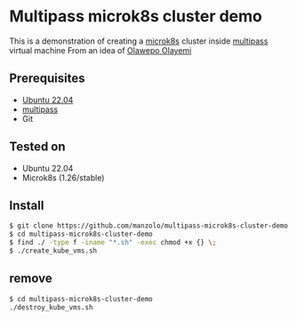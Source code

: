 # Multipass microk8s cluster demo
This is a demonstration of creating a [microk8s](https://microk8s.io) cluster inside [multipass](https://multipass.run/) virtual machine
From an idea of [Olawepo Olayemi](https://sejuba.medium.com/installing-kubernetes-microk8-cluster-on-multipass-vms-59978830692d)

## Prerequisites
* [Ubuntu 22.04](https://ubuntu.com/download)
* [multipass](https://multipass.run/)
* Git

## Tested on
* Ubuntu 22.04 
* Microk8s (1.26/stable)

## Install
```bash
$ git clone https://github.com/manzolo/multipass-microk8s-cluster-demo.git
$ cd multipass-microk8s-cluster-demo
$ find ./ -type f -iname "*.sh" -exec chmod +x {} \;
$ ./create_kube_vms.sh
```

## remove
```bash
$ cd multipass-microk8s-cluster-demo
./destroy_kube_vms.sh
```